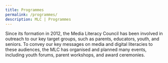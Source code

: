 ```yaml
---
title: Programmes
permalink: /programmes/
description: MLC | Programmes
---
```

Since its formation in 2012, the Media Literacy Council has been involved in outreach to our key target groups, such as parents, educators, youth, and seniors. To convey our key messages on media and digital literacies to these audiences, the MLC has organised and planned many events, including youth forums, parent workshops, and award ceremonies.